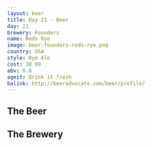 ```yaml
---
layout: beer
title: Day 21 - Beer
day: 21
brewery: Founders
name: Reds Rye
image: beer-founders-reds-rye.png
country: USA
style: Rye Ale
cost: 38.99
abv: 6.6
ageit: Drink it fresh
balink: http://beeradvocate.com/beer/profile/
---
```

## The Beer

## The Brewery
